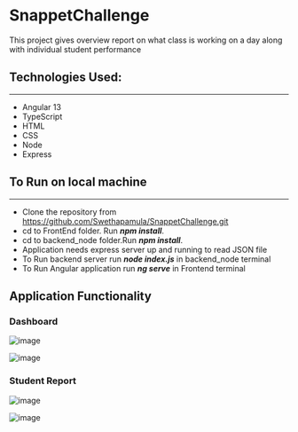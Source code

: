 # SnappetChallenge

This project gives overview report on what class is working on a day along with individual student performance

## Technologies Used:
 *** 

 * Angular 13
 * TypeScript
 * HTML
 * CSS
 * Node
 * Express
 
 ## To Run on local machine
 *** 

  * Clone the repository from https://github.com/Swethapamula/SnappetChallenge.git
  * cd to FrontEnd folder. Run  ***npm install***.
  * cd to backend_node folder.Run ***npm install***.
  * Application needs express server up and running to read JSON file
  * To Run backend server run  ***node index.js*** in  backend_node terminal
  * To Run Angular application run ***ng serve*** in Frontend  terminal

  ## Application Functionality
  
### Dashboard

![image](https://user-images.githubusercontent.com/88610231/150688646-d73449ad-b0be-4d54-b5f0-00cbaad498da.png)

![image](https://user-images.githubusercontent.com/88610231/150688663-82739423-d2d4-425a-95d9-1004ce31ab9e.png)

### Student Report

![image](https://user-images.githubusercontent.com/88610231/150688558-8f03b294-e538-49e4-88a3-8661f4a09481.png)

![image](https://user-images.githubusercontent.com/88610231/150688734-2c0d1c0e-c7c6-478a-aece-310af90e296b.png)






   
   
 
 
